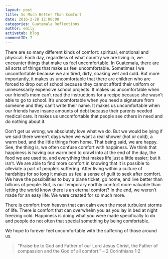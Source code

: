 ```yaml
---
layout: post
title: So Much Better Than Comfort
date: 2016-2-28 12:00:00
categories: Guatemala Reflections
author: emily
activetab: blog
commentID: 7
---
```


There are so many different kinds of comfort: spiritual, emotional and physical. Each day, regardless of what country we are living in, we encounter things that make us feel uncomfortable. In Guatemala, there are all sorts of things that make us feel uncomfortable. Sometimes I we uncomfortable because we am tired, dirty, soaking wet and cold. But more importantly, it makes us uncomfortable that there are children who are forced to drop out of school because they cannot afford their uniform or unnecessarily expensive school projects. It makes us uncomfortable when our friend’s mom can’t read the instructions for a recipe because she wasn’t able to go to school. It’s uncomfortable when you need a signature from someone and they can’t write their name. It makes us uncomfortable when our friends have insane amounts of debt because their parents needed medical care. It makes us uncomfortable that people see others in need and do nothing about it.

Don’t get us wrong, we absolutely love what we do. But we would be lying if we said there weren’t days when we want a real shower (hot or cold), a warm bed, and the little things from home. That being said, we are happy. See, the thing is, we often confuse comfort with happiness. We think that happiness is having our warm bed to crawl into at the end of the day, the food we are used to, and everything that makes life just a little easier; but it isn’t. We are able to find more comfort in knowing that it is possible to alleviate a part of people’s suffering.  After living within a culture of hardships for so long it makes us feel a sense of guilt to seek after comfort. We have the possibilities to buy a plane ticket, go home, and live better than billions of people. But, is our temporary earthly comfort more valuable than letting the world know there is an eternal comfort?  In the end, we weren’t made for an easy life. We were created for so much more.

There is comfort from heaven that can calm even the most turbulent storms of life. There is comfort that can overwhelm you as you lay in bed at night freezing cold. Happiness is doing what you were made specifically to do and people do not often that special something by being comfortable.

We hope to forever feel uncomfortable with the suffering of those around us.

>“Praise be to God and Father of our Lord Jesus Christ, the Father of compassion and the God of all comfort.” 
>– 2 Corinthians 1:2 